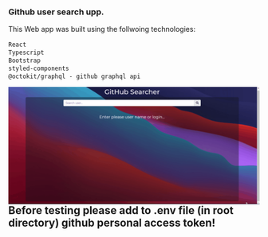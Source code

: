 ### Github user search upp.

This Web app was built using the follwoing technologies:

```
React
Typescript
Bootstrap
styled-components
@octokit/graphql - github graphql api
```

<img align="right" alt="GIF" src="./gh-search-app.gif" />

## Before testing please add to .env file (in root directory) github personal access token!